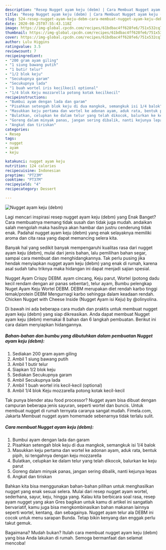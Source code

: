 ```yaml
---
description: "Resep Nugget ayam keju (debm) | Cara Membuat Nugget ayam keju (debm) Yang Lezat Sekali"
title: "Resep Nugget ayam keju (debm) | Cara Membuat Nugget ayam keju (debm) Yang Lezat Sekali"
slug: 524-resep-nugget-ayam-keju-debm-cara-membuat-nugget-ayam-keju-debm-yang-lezat-sekali
date: 2020-08-25T07:55:43.118Z
image: https://img-global.cpcdn.com/recipes/61bdbac4ff628fe6/751x532cq70/nugget-ayam-keju-debm-foto-resep-utama.jpg
thumbnail: https://img-global.cpcdn.com/recipes/61bdbac4ff628fe6/751x532cq70/nugget-ayam-keju-debm-foto-resep-utama.jpg
cover: https://img-global.cpcdn.com/recipes/61bdbac4ff628fe6/751x532cq70/nugget-ayam-keju-debm-foto-resep-utama.jpg
author: Lulu Higgins
ratingvalue: 3.5
reviewcount: 7
recipeingredient:
- "200 gram ayam giling"
- "1 siung bawang putih"
- "1 butir telur"
- "1/2 blok keju"
- "Secukupnya garam"
- "Secukupnya lada"
- "1 buah wortel iris kecilkecil optional"
- "1/4 blok Keju mozzarella potong kotak kecilkecil"
recipeinstructions:
- "Bumbui ayam dengan lada dan garam"
- "Pisahkan setengah blok keju di dua mangkok, semangkuk isi 1/4 balok"
- "Masukkan keju pertama dan wortel ke adonan ayam, aduk rata, bentuk pipih, isi tengahnya dengan keju mozzarella"
- "Bulatkan, celupkan ke dalam telur yang telah dikocok, balurkan ke keju parut"
- "Goreng dalam minyak panas, jangan sering dibalik, nanti kejunya lepas"
- "Angkat dan tiriskan"
categories:
- Resep
tags:
- nugget
- ayam
- keju

katakunci: nugget ayam keju 
nutrition: 124 calories
recipecuisine: Indonesian
preptime: "PT23M"
cooktime: "PT37M"
recipeyield: "4"
recipecategory: Dessert

---
```



![Nugget ayam keju (debm)](https://img-global.cpcdn.com/recipes/61bdbac4ff628fe6/751x532cq70/nugget-ayam-keju-debm-foto-resep-utama.jpg)

Lagi mencari inspirasi resep nugget ayam keju (debm) yang Enak Banget? Cara membuatnya memang tidak susah dan tidak juga mudah. andaikan salah mengolah maka hasilnya akan hambar dan justru cenderung tidak enak. Padahal nugget ayam keju (debm) yang enak selayaknya memiliki aroma dan cita rasa yang dapat memancing selera kita.

Banyak hal yang sedikit banyak mempengaruhi kualitas rasa dari nugget ayam keju (debm), mulai dari jenis bahan, lalu pemilihan bahan segar, sampai cara membuat dan menghidangkannya. Tak perlu pusing jika hendak menyiapkan nugget ayam keju (debm) yang enak di rumah, karena asal sudah tahu triknya maka hidangan ini dapat menjadi sajian spesial.

Nugget Ayam Crispy DEBM. ayam cincang, Keju parut, Wortel (potong dadu kecil rendam dengan air panas sebentar), telur ayam, Bumbu pelengkap Nuget Ayam Keju Wortel DEBM. DEBM merupakan diet rendah karbo tinggi lemak/protein DEBM Mengurnagi karbo sehingga dalam keadaan rendah. Chicken Nugget with Cheese Inside (Nugget Ayam isi Keju) by @olinyolina.


Di bawah ini ada beberapa cara mudah dan praktis untuk membuat nugget ayam keju (debm) yang siap dikreasikan. Anda dapat membuat Nugget ayam keju (debm) memakai 8 bahan dan 6 langkah pembuatan. Berikut ini cara dalam menyiapkan hidangannya.

<!--inarticleads1-->

##### Bahan-bahan dan bumbu yang dibutuhkan dalam pembuatan Nugget ayam keju (debm):

1. Sediakan 200 gram ayam giling
1. Ambil 1 siung bawang putih
1. Ambil 1 butir telur
1. Siapkan 1/2 blok keju
1. Sediakan Secukupnya garam
1. Ambil Secukupnya lada
1. Ambil 1 buah wortel iris kecil-kecil (optional)
1. Ambil 1/4 blok Keju mozzarella potong kotak kecil-kecil


Tak punya blender atau food processor? Nugget ayam bisa dibuat dengan campuran beberapa jenis sayuran, seperti wortel dan buncis. Untuk membuat nugget di rumah ternyata caranya sangat mudah. Fimela.com, Jakarta Membuat nugget ayam homemade sebenarnya tidak terlalu sulit. 

<!--inarticleads2-->

##### Cara membuat Nugget ayam keju (debm):

1. Bumbui ayam dengan lada dan garam
1. Pisahkan setengah blok keju di dua mangkok, semangkuk isi 1/4 balok
1. Masukkan keju pertama dan wortel ke adonan ayam, aduk rata, bentuk pipih, isi tengahnya dengan keju mozzarella
1. Bulatkan, celupkan ke dalam telur yang telah dikocok, balurkan ke keju parut
1. Goreng dalam minyak panas, jangan sering dibalik, nanti kejunya lepas
1. Angkat dan tiriskan


Bahkan kita bisa menggunakan bahan-bahan pilihan untuk menghasilkan nugget yang enak sesuai selera. Mulai dari resep nugget ayam wortel, sederhana, sayur, keju, hingga yang. Kalau kita berbicara soal rasa, resep ayam nugget yang akan Gres bagikan untuk kamu di artikel ini sangatlah bervariatif, kamu juga bisa mengkombinasikan bahan makanan lainnya seperti wortel, kentang, dan sebagainya. Nugget ayam telur ala DEBM ini cocok untuk menu sarapan Bunda. Tetap bikin kenyang dan enggak perlu takut gemuk. 

Bagaimana? Mudah bukan? Itulah cara membuat nugget ayam keju (debm) yang bisa Anda lakukan di rumah. Semoga bermanfaat dan selamat mencoba!
